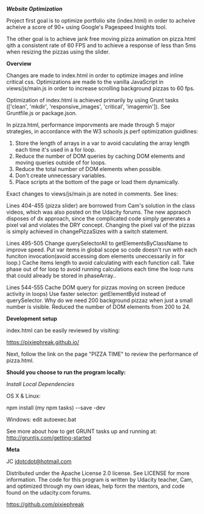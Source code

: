 ***Website Optimization***

Project first goal is to optimize portfolio site (index.html) in order to acheive acheive a score of 90+ using Google's Pagespeed Insights tool.

The other goal is to achieve jank free moving pizza animation on pizza.html qith a consistent rate of 60 FPS and to achieve a response of less than 5ms when resizing the pizzas using the slider.

**Overview**

Changes are made to index.html in order to optimize images and inline critical css.
Optimizations are made to the vanilla JavaScript in views/js/main.js in order to increase scrolling background pizzas to 60 fps.

Optimization of index.html is achieved primarily by using Grunt tasks (['clean', 'mkdir', 'responsive_images', 'critical', 'imagemin']). See Gruntfile.js or package.json.

In pizza.html, performance imporvments are made through 5 major strategies, in accordance with the W3 schools js perf optimization guidlines:
1) Store the length of arrays in a var to avoid caculating the array length each time it's used in a for loop.
2) Reduce the number of DOM queries by caching DOM elements and moving queries outside of for loops.
3) Reduce the total number of DOM elements when possible.
4) Don't create unnecessary variables.
5) Place scripts at the bottom of the page or load them dynamically.


Exact changes to views/js/main.js are noted in comments.
See lines:

Lines 404-455 (pizza slider) are borrowed from Cam's solution in the class videos, which was also posted on the Udacity forums. The new appraoch disposes of dx approach, since the complicated code simply generates a pixel val and violates the DRY concept. Changing the pixel val of the pizzas is simply achieved in changePizzaSizes with a switch statement.

Lines 495-505
Change querySelectorAll to getElementsByClassName to improve speed.
Put var items in global scope so code doesn't run with each funciton invocation(avoid accessing dom elements uneccessarily in for loop.)
Cache items length to avoid calculating with each function call.
Take phase out of for loop to avoid running calculations each time the loop runs that could already be stored in phaseArray..

Lines 544-555
Cache DOM query for pizzas moving on screen (reduce activity in loops)
Use faster selector: getElementById instead of querySelector.
Why do we need 200 background pizzaz when just a small number is visible.
Reduced the number of DOM elements from 200 to 24.

**Development setup**

index.html can be easily reviewed by visiting:

https://pixiephreak.github.io/

Next, follow the link on the page "PIZZA TIME" to review the performance of pizza.html.

**Should you choose to run the program locally:**

*Install Local Dependencies*

OS X & Linux:

npm install (my npm tasks) --save -dev

Windows:
edit autoexec.bat

See more about how to get GRUNT tasks up and running at: http://gruntjs.com/getting-started

**Meta**

JC jdotcdot@hotmail.com

Distributed under the Apache License 2.0 license. See LICENSE for more information.
The code for this program is written by Udacity teacher, Cam, and optimized through my own ideas, help form the mentors, and code found on the udacity.com forums.

https://github.com/pixiephreak
